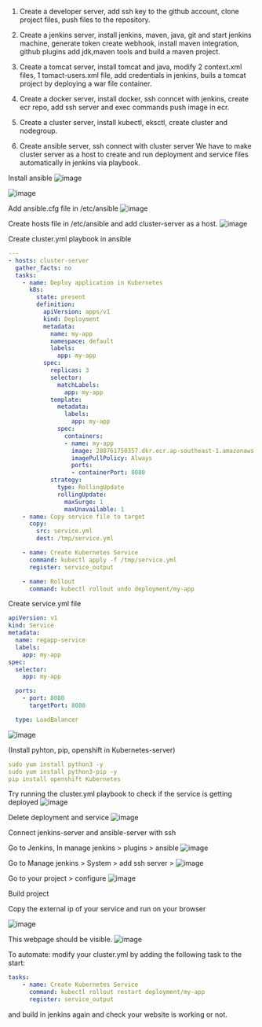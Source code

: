 1. Create a developer server, add ssh key to the github account, clone project files, push files to the repository.
   
2. Create a jenkins server, install jenkins, maven, java, git and start jenkins machine, generate token create webhook, install maven integration, github plugins add jdk,maven tools and build a maven project.
   
3. Create a tomcat server, install tomcat and java, modify 2 context.xml files, 1 tomact-users.xml file, add credentials in jenkins, buils a tomcat project by deploying a war file container.
   
4. Create a docker server, install docker, ssh conncet with jenkins, create ecr repo, add ssh server and exec commands push image in ecr.
  
5. Create a cluster server, install kubectl, eksctl, create cluster and nodegroup.
   
6. Create ansible server, ssh connect with cluster server
We have to make cluster server as a host to create and run deployment and service files automatically in jenkins via playbook.

Install ansible
![image](https://github.com/user-attachments/assets/78b65a42-27cd-42f0-897c-1474602e17ff)

![image](https://github.com/user-attachments/assets/56580e3f-1fac-44ec-9865-ecc537f62ac7)

Add ansible.cfg file in /etc/ansible
![image](https://github.com/user-attachments/assets/c2b078d6-0c19-4ad3-bbde-3b40603ac137)

Create hosts file in /etc/ansible and add cluster-server as a host.
![image](https://github.com/user-attachments/assets/ca9af298-183b-41cc-b502-76ef43148afe)

Create cluster.yml playbook in ansible
```yml
---
- hosts: cluster-server
  gather_facts: no
  tasks:
    - name: Deploy application in Kubernetes
      k8s:
        state: present
        definition:
          apiVersion: apps/v1
          kind: Deployment
          metadata:
            name: my-app
            namespace: default
            labels:
              app: my-app
          spec:
            replicas: 3
            selector:
              matchLabels:
                app: my-app
            template:
              metadata:
                labels:
                  app: my-app
              spec:
                containers:
                - name: my-app
                  image: 288761750357.dkr.ecr.ap-southeast-1.amazonaws.com/mansi-28:latest
                  imagePullPolicy: Always
                  ports:
                  - containerPort: 8080
            strategy:
              type: RollingUpdate
              rollingUpdate:
                maxSurge: 1
                maxUnavailable: 1
    - name: Copy service file to target
      copy:
        src: service.yml
        dest: /tmp/service.yml

    - name: Create Kubernetes Service
      command: kubectl apply -f /tmp/service.yml
      register: service_output

    - name: Rollout
      command: kubectl rollout undo deployment/my-app
```
Create service.yml file 

```yml
apiVersion: v1
kind: Service
metadata:
  name: regapp-service
  labels:
    app: my-app
spec:
  selector:
    app: my-app

  ports:
    - port: 8080
      targetPort: 8080

  type: LoadBalancer
```
![image](https://github.com/user-attachments/assets/0b54969c-d1a5-43be-a4d7-1f96dff8ce62)

(Install pyhton, pip, openshift in Kubernetes-server)

```yml
sudo yum install python3 -y
sudo yum install python3-pip -y
pip install openshift Kubernetes
```
Try running the cluster.yml playbook to check if the service is getting deployed
![image](https://github.com/user-attachments/assets/b5ce4507-7b8b-4545-9fb7-c8f283e2d76f)

Delete deployment and service 
![image](https://github.com/user-attachments/assets/31bc9389-a521-4be9-9317-8cba7679256a)

Connect jenkins-server and ansible-server with ssh

Go to Jenkins, In manage jenkins > plugins > ansible
![image](https://github.com/user-attachments/assets/fe010217-9aca-4acc-b744-ff00d705f37e)

Go to Manage jenkins > System > add ssh server > 
![image](https://github.com/user-attachments/assets/bf70ee0a-636a-44f6-a639-29e182000547)

Go to your project > configure
![image](https://github.com/user-attachments/assets/3293d5cb-40c4-400c-9c15-92cc93e95067)

Build project

Copy the external ip of your service and run on your browser

![image](https://github.com/user-attachments/assets/8734ae9b-c4ae-4e77-9241-736fad701862)

This webpage should be visible.
![image](https://github.com/user-attachments/assets/83fe76b5-87ab-4a3a-a78c-bc1e4b0b8b61)

To automate:
modify your cluster.yml by adding the following task to the start:

```yml
tasks:
    - name: Create Kubernetes Service
      command: kubectl rollout restart deployment/my-app
      register: service_output
```
and build in jenkins again and check your website is working or not.



















